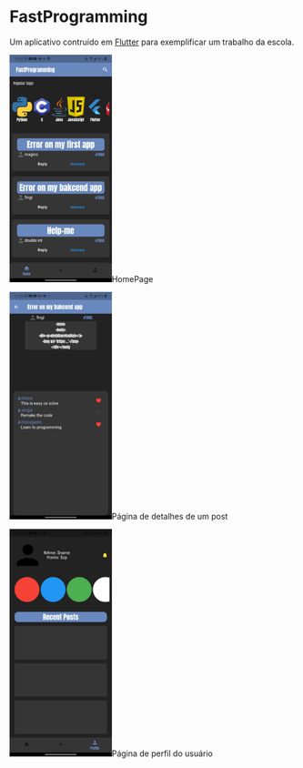 # FastProgramming

Um aplicativo contruído em <a href="https://flutter.dev">Flutter</a> para exemplificar um trabalho da escola.

<p>
 
  <img src="img/HomePage.png" height="400"/><a>HomePage</a>
   
  <img src="img/PostDetails.png" height="400"/><a>Página de detalhes de um post</a>
  
  <img src="img/ProfilePage.png" height="400"/><a>Página de perfil do usuário</a>
  
 </p>
